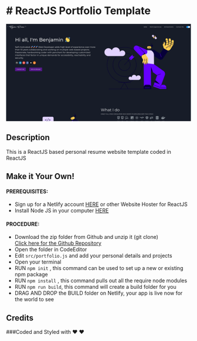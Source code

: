 # # ReactJS Portfolio Template      

![ReactJS Resume Website Template](./src/assets/images/index-hp.png?raw=true "ReactJS Resume Website Template")

## Description
This is a ReactJS based personal resume website template coded in ReactJS

## Make it Your Own!
#### PREREQUISITES:
- Sign up for a Netlify account <a href='https://www.netlify.com'>HERE</a> or other Website Hoster for ReactJS
- Install Node JS in your computer <a href='https://nodejs.org/en/'>HERE</a>
#### PROCEDURE:
- Download the zip folder from Github and unzip it (git clone) <br/>
  <a href='https://www.github.com'>Click here for the Github Repository</a>
- Open the folder in CodeEditor
- Edit <code>src/portfolio.js</code> and add your personal details and projects
- Open your terminal
- RUN <code>npm init</code> , this command can be used to set up a new or existing npm package
- RUN <code>npm install</code> , this command pulls out all the require node modules
- RUN <code>npm run build</code>, this command will create a build folder for you
- DRAG AND DROP the BUILD folder on Netlify, your app is live now for the world to see


## Credits

###Coded and Styled with ❤ ❤
